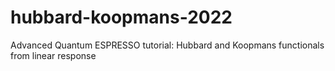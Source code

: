 # hubbard-koopmans-2022
Advanced Quantum ESPRESSO tutorial: Hubbard and Koopmans functionals from linear response
